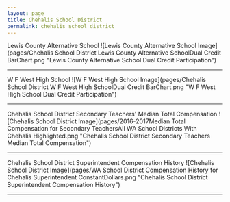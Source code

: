 ```yaml
---
layout: page
title: Chehalis School District
permalink: chehalis school district
---
```



Lewis County Alternative School
![Lewis County Alternative School Image](pages/Chehalis School District Lewis County Alternative SchoolDual Credit BarChart.png "Lewis County Alternative School Dual Credit Participation")

___

W F West High School
![W F West High School Image](pages/Chehalis School District W F West High SchoolDual Credit BarChart.png "W F West High School Dual Credit Participation")

___

Chehalis School District Secondary Teachers' Median Total Compensation
![Chehalis School District Image](pages/2016-2017Median Total Compensation for Secondary TeachersAll WA School Districts With Chehalis Highlighted.png "Chehalis School District Secondary Teachers Median Total Compensation")

___

Chehalis School District Superintendent Compensation History
![Chehalis School District Image](pages/WA School District Compensation History for Chehalis Superintendent ConstantDollars.png "Chehalis School District Superintendent Compensation History")

___

